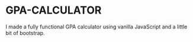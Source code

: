 # GPA-CALCULATOR
I made a fully functional GPA calculator using vanilla JavaScript and a little bit of bootstrap.
